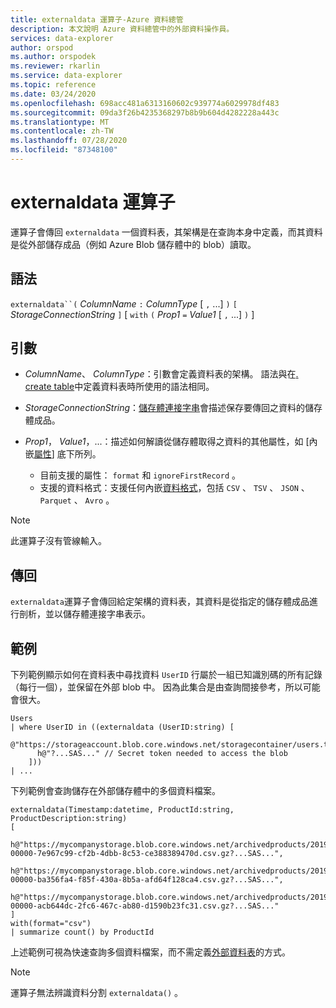 ```yaml
---
title: externaldata 運算子-Azure 資料總管
description: 本文說明 Azure 資料總管中的外部資料操作員。
services: data-explorer
author: orspod
ms.author: orspodek
ms.reviewer: rkarlin
ms.service: data-explorer
ms.topic: reference
ms.date: 03/24/2020
ms.openlocfilehash: 698acc481a6313160602c939774a6029978df483
ms.sourcegitcommit: 09da3f26b4235368297b8b9b604d4282228a443c
ms.translationtype: MT
ms.contentlocale: zh-TW
ms.lasthandoff: 07/28/2020
ms.locfileid: "87348100"
---
```

# <a name="externaldata-operator"></a>externaldata 運算子

運算子會傳回 `externaldata` 一個資料表，其架構是在查詢本身中定義，而其資料是從外部儲存成品（例如 Azure Blob 儲存體中的 blob）讀取。

## <a name="syntax"></a>語法

`externaldata``(` *ColumnName* `:` *ColumnType* [ `,` ...] `)` `[` *StorageConnectionString* `]` [ `with` `(` *Prop1* `=` *Value1* [ `,` ...] `)` ]

## <a name="arguments"></a>引數

* *ColumnName*、 *ColumnType*：引數會定義資料表的架構。
  語法與在[. create table](../management/create-table-command.md)中定義資料表時所使用的語法相同。

* *StorageConnectionString*：[儲存體連接字串](../api/connection-strings/storage.md)會描述保存要傳回之資料的儲存體成品。

* *Prop1*， *Value1*，...：描述如何解讀從儲存體取得之資料的其他屬性，如 [內嵌[屬性](../../ingestion-properties.md)] 底下所列。
    * 目前支援的屬性： `format` 和 `ignoreFirstRecord` 。
    * 支援的資料格式：支援任何內嵌[資料格式](../../ingestion-supported-formats.md)，包括 `CSV` 、 `TSV` 、 `JSON` 、 `Parquet` 、 `Avro` 。

> [!NOTE]
> 此運算子沒有管線輸入。

## <a name="returns"></a>傳回

`externaldata`運算子會傳回給定架構的資料表，其資料是從指定的儲存體成品進行剖析，並以儲存體連接字串表示。

## <a name="examples"></a>範例

下列範例顯示如何在資料表中尋找資料 `UserID` 行屬於一組已知識別碼的所有記錄（每行一個），並保留在外部 blob 中。
因為此集合是由查詢間接參考，所以可能會很大。

```kusto
Users
| where UserID in ((externaldata (UserID:string) [
    @"https://storageaccount.blob.core.windows.net/storagecontainer/users.txt"
      h@"?...SAS..." // Secret token needed to access the blob
    ]))
| ...
```

下列範例會查詢儲存在外部儲存體中的多個資料檔案。

```kusto
externaldata(Timestamp:datetime, ProductId:string, ProductDescription:string)
[
  h@"https://mycompanystorage.blob.core.windows.net/archivedproducts/2019/01/01/part-00000-7e967c99-cf2b-4dbb-8c53-ce388389470d.csv.gz?...SAS...",
  h@"https://mycompanystorage.blob.core.windows.net/archivedproducts/2019/01/02/part-00000-ba356fa4-f85f-430a-8b5a-afd64f128ca4.csv.gz?...SAS...",
  h@"https://mycompanystorage.blob.core.windows.net/archivedproducts/2019/01/03/part-00000-acb644dc-2fc6-467c-ab80-d1590b23fc31.csv.gz?...SAS..."
]
with(format="csv")
| summarize count() by ProductId
```

上述範例可視為快速查詢多個資料檔案，而不需定義[外部資料表](schema-entities/externaltables.md)的方式。

> [!NOTE]
> 運算子無法辨識資料分割 `externaldata()` 。
